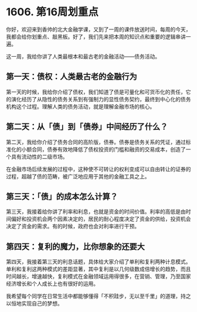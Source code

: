 # 1606. 第16周划重点
你好，欢迎来到香帅的北大金融学课，又到了一周的课件放送时间，每周的今天，我都会给你划重点、敲黑板。好了，我们先来把本周的知识点和重要的逻辑串讲一遍。

这一周，我给你讲了人类最根本和最古老的金融活动——债务活动。

## 第一天：债权：人类最古老的金融行为

第一天的时候，我给你介绍了债权，我们知道了债是可量化和可货币化的责任，它的演化经历了从隐性的债务关系到有强制力的显性债务契约，最终到中心化的债务机构这个过程。理解人类的债务活动，就是理解金融市场的核心。

## 第二天：从「债」到「债券」中间经历了什么？
第二天，我给你介绍了债务合同的高阶版，债券。债券是债务关系的凭证，通过标准化的小额合同，债券有效地降低了债权投资的门槛和融资的交易成本，创造了一个具有流动性的二级市场。

在金融市场后续发展的过程中，这种使不可转让的权利变成可以自由转让的证券的过程，超越了债的范畴，被广泛地应用于其他的金融工具之上。

## 第三天：「债」的成本怎么计算？
第三天，我接着给你讲了利率和利息，也就是资金的时间价值。利率的高低是由时间偏好和投资机会两个因素决定的，居民的耐心程度决定了资金的供给，投资机会决定了资金的需求。有的时候，政府也会对利率进行干预。

## 第四天：复利的魔力，比你想象的还要大
第四天，我接着第三天的利息话题，具体给大家介绍了单利和复利两种计息模式。单利和复利这两种模式的差距显著，其中复利是以几何级数成倍增长的趋势，而且时间越长，增速越快，复利模式在金融领域运用得很多，在营销、管理，乃至国家经济增长和个人成长上也有很好的运用。

我希望每个同学在日常生活中都能够懂得「不积跬步，无以至千里」的道理，持之以恒地实现自己的梦想。

